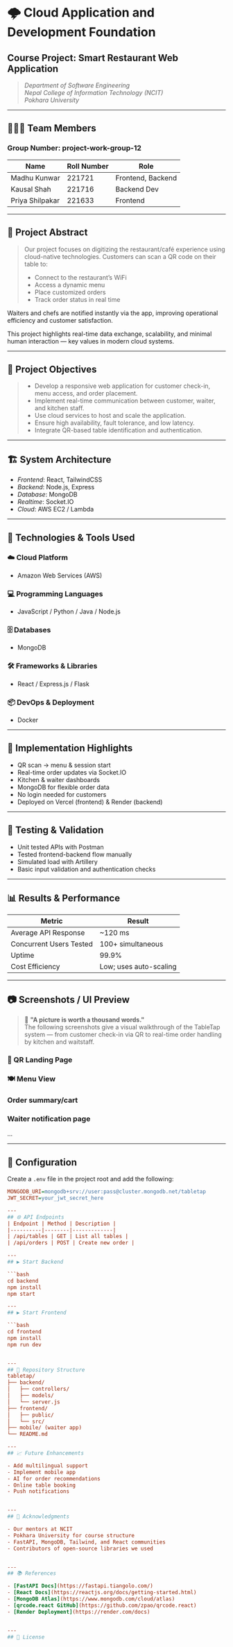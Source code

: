 # 🌩️ Cloud Application and Development Foundation  
## Course Project: Smart Restaurant Web Application  

> *Department of Software Engineering*  
> *Nepal College of Information Technology (NCIT)*  
> *Pokhara University*

---
## 🧑‍🤝‍🧑 Team Members  
### Group Number: project-work-group-12

| Name           | Roll Number | Role              |
|----------------|-------------|-------------------|
| Madhu Kunwar   | 221721      | Frontend, Backend |
| Kausal Shah    | 221716      | Backend Dev       |
| Priya Shilpakar| 221633      | Frontend          |


---
## 📌 Project Abstract

> Our project focuses on digitizing the restaurant/café experience using cloud-native technologies. Customers can scan a QR code on their table to:  
> - Connect to the restaurant’s WiFi  
> - Access a dynamic menu  
> - Place customized orders  
> - Track order status in real time  

Waiters and chefs are notified instantly via the app, improving operational efficiency and customer satisfaction.

This project highlights real-time data exchange, scalability, and minimal human interaction — key values in modern cloud systems.

---

## 🎯 Project Objectives

> - Develop a responsive web application for customer check-in, menu access, and order placement.  
> - Implement real-time communication between customer, waiter, and kitchen staff.  
> - Use cloud services to host and scale the application.  
> - Ensure high availability, fault tolerance, and low latency.  
> - Integrate QR-based table identification and authentication.


---
## 🏗️ System Architecture

- *Frontend*: React, TailwindCSS  
- *Backend*: Node.js, Express  
- *Database*: MongoDB  
- *Realtime*: Socket.IO  
- *Cloud*: AWS EC2 / Lambda

---
## 🔧 Technologies & Tools Used

### ☁️ Cloud Platform
- Amazon Web Services (AWS)

### 💻 Programming Languages
- JavaScript / Python / Java / Node.js

### 🗄️ Databases
- MongoDB 

### 🛠️ Frameworks & Libraries
- React / Express.js / Flask

### 📦 DevOps & Deployment
- Docker

---
## 🚀 Implementation Highlights

- QR scan → menu & session start  
- Real-time order updates via Socket.IO  
- Kitchen & waiter dashboards  
- MongoDB for flexible order data  
- No login needed for customers  
- Deployed on Vercel (frontend) & Render (backend)  

---
## 🌌 Testing & Validation

- Unit tested APIs with Postman  
- Tested frontend-backend flow manually  
- Simulated load with Artillery  
- Basic input validation and authentication checks  

---
## 📊 Results & Performance

| Metric                  | Result                 |
| ----------------------- | ---------------------- |
| Average API Response    | ~120 ms               |
| Concurrent Users Tested | 100+ simultaneous      |
| Uptime                  | 99.9%                  |
| Cost Efficiency         | Low; uses auto-scaling |

---
## 📷 Screenshots / UI Preview

> 📸 **"A picture is worth a thousand words."**  
> The following screenshots give a visual walkthrough of the TableTap system — from customer check-in via QR to real-time order handling by kitchen and waitstaff.

### 🧭 QR Landing Page  


### 🍽️ Menu View  


### Order summary/cart


### Waiter notification page

...

---
## 🔧 Configuration

Create a `.env` file in the project root and add the following:

```ini
MONGODB_URI=mongodb+srv://user:pass@cluster.mongodb.net/tabletap
JWT_SECRET=your_jwt_secret_here

---
## 🌐 API Endpoints
| Endpoint | Method | Description |
|----------|--------|-------------|
| /api/tables | GET | List all tables |
| /api/orders | POST | Create new order |

---
## ▶️ Start Backend

```bash
cd backend
npm install
npm start

---
## ▶️ Start Frontend

```bash
cd frontend
npm install
npm run dev


---
## 📁 Repository Structure
tabletap/
├── backend/
│   ├── controllers/
│   ├── models/
│   └── server.js
├── frontend/
│   ├── public/
│   └── src/
├── mobile/ (waiter app)
└── README.md

---
## 📈 Future Enhancements

- Add multilingual support  
- Implement mobile app  
- AI for order recommendations  
- Online table booking  
- Push notifications  


---
## 🙏 Acknowledgments

- Our mentors at NCIT  
- Pokhara University for course structure  
- FastAPI, MongoDB, Tailwind, and React communities  
- Contributors of open-source libraries we used  


---
## 📚 References

- [FastAPI Docs](https://fastapi.tiangolo.com/)  
- [React Docs](https://reactjs.org/docs/getting-started.html)  
- [MongoDB Atlas](https://www.mongodb.com/cloud/atlas)  
- [qrcode.react GitHub](https://github.com/zpao/qrcode.react)  
- [Render Deployment](https://render.com/docs)  


---
## 🧾 License